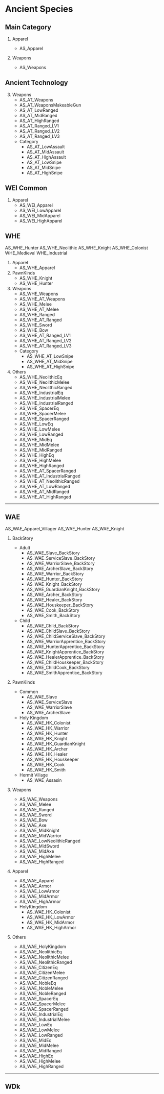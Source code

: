 # Ancient Species
## Main Category
1. Apparel
    - AS_Apparel

3. Weapons
    - AS_Weapons

## Ancient Technology
3. Weapons
    - AS_AT_Weapons
    - AS_AT_WeaponsMakeableGun
    - AS_AT_LowRanged
    - AS_AT_MidRanged
    - AS_AT_HighRanged
    - AS_AT_Ranged_LV1
    - AS_AT_Ranged_LV2
    - AS_AT_Ranged_LV3
    - Category
        - AS_AT_LowAssault
        - AS_AT_MidAssault
        - AS_AT_HighAssault
        - AS_AT_LowSnipe
        - AS_AT_MidSnipe
        - AS_AT_HighSnipe
## WEl Common
1. Apparel
    - AS_WEl_Apparel
    - AS_WEl_LowApparel
    - AS_WEl_MidApparel
    - AS_WEl_HighApparel

## WHE
AS_WHE_Hunter
AS_WHE_Neolithic
AS_WHE_Knight
AS_WHE_Colonist
WHE_Medieval
WHE_Industrial

1. Apparel
    - AS_WHE_Apparel
2. PawnKinds
    - AS_WHE_Knight
    - AS_WHE_Hunter
3. Weapons
    - AS_WHE_Weapons
    - AS_WHE_AT_Weapons
    - AS_WHE_Melee
    - AS_WHE_AT_Melee
    - AS_WHE_Ranged
    - AS_WHE_AT_Ranged
    - AS_WHE_Sword
    - AS_WHE_Bow
    - AS_WHE_AT_Ranged_LV1
    - AS_WHE_AT_Ranged_LV2
    - AS_WHE_AT_Ranged_LV3
    - Category
        - AS_WHE_AT_LowSnipe
        - AS_WHE_AT_MidSnipe
        - AS_WHE_AT_HighSnipe
6. Others
    - AS_WHE_NeolithicEq
    - AS_WHE_NeolithicMelee
    - AS_WHE_NeolithicRanged
    - AS_WHE_IndustrialEq
    - AS_WHE_IndustrialMelee
    - AS_WHE_IndustrialRanged
    - AS_WHE_SpacerEq
    - AS_WHE_SpacerMelee
    - AS_WHE_SpacerRanged
    - AS_WHE_LowEq
    - AS_WHE_LowMelee
    - AS_WHE_LowRanged
    - AS_WHE_MidEq
    - AS_WHE_MidMelee
    - AS_WHE_MidRanged
    - AS_WHE_HighEq
    - AS_WHE_HighMelee
    - AS_WHE_HighRanged
    - AS_WHE_AT_SpacerRanged
    - AS_WHE_AT_IndustrialRanged
    - AS_WHE_AT_NeolithicRanged
    - AS_WHE_AT_LowRanged
    - AS_WHE_AT_MidRanged
    - AS_WHE_AT_HighRanged
***

## WAE
AS_WAE_Apparel_Villager
AS_WAE_Hunter
AS_WAE_Knight

1. BackStory
    - Adult
        - AS_WAE_Slave_BackStory
        - AS_WAE_ServiceSlave_BackStory
        - AS_WAE_WarriorSlave_BackStory
        - AS_WAE_ArcherSlave_BackStory
        - AS_WAE_Warrior_BackStory
        - AS_WAE_Hunter_BackStory
        - AS_WAE_Knight_BackStory
        - AS_WAE_GuardianKnight_BackStory
        - AS_WAE_Archer_BackStory
        - AS_WAE_Healer_BackStory
        - AS_WAE_Houskeeper_BackStory
        - AS_WAE_Cook_BackStory
        - AS_WAE_Smith_BackStory
    - Child
        - AS_WAE_Child_BackStory
        - AS_WAE_ChildSlave_BackStory
        - AS_WAE_ChildServiceSlave_BackStory
        - AS_WAE_WarriorApprentice_BackStory
        - AS_WAE_HunterApprentice_BackStory
        - AS_WAE_KnightApprentice_BackStory
        - AS_WAE_HealerApprentice_BackStory
        - AS_WAE_ChildHouskeeper_BackStory
        - AS_WAE_ChildCook_BackStory
        - AS_WAE_SmithApprentice_BackStory

2. PawnKinds
    - Common
        - AS_WAE_Slave
        - AS_WAE_ServiceSlave
        - AS_WAE_WarriorSlave
        - AS_WAE_ArcherSlave
    - Holy Kingdom
        - AS_WAE_HK_Colonist
        - AS_WAE_HK_Warrior
        - AS_WAE_HK_Hunter
        - AS_WAE_HK_Knight
        - AS_WAE_HK_GuardianKnight
        - AS_WAE_HK_Archer
        - AS_WAE_HK_Healer
        - AS_WAE_HK_Houskeeper
        - AS_WAE_HK_Cook
        - AS_WAE_HK_Smith
    - Hermit Village
        - AS_WAE_Assasin

3. Weapons
    - AS_WAE_Weapons
    - AS_WAE_Melee
    - AS_WAE_Ranged
    - AS_WAE_Sword
    - AS_WAE_Bow
    - AS_WAE_Axe
    - AS_WAE_MidKnight
    - AS_WAE_MidWarrior
    - AS_WAE_LowNeolithicRanged
    - AS_WAE_MidSword
    - AS_WAE_MidAxe
    - AS_WAE_HighMelee
    - AS_WAE_HighRanged

4. Apparel
    - AS_WAE_Apparel
    - AS_WAE_Armor
    - AS_WAE_LowArmor
    - AS_WAE_MidArmor
    - AS_WAE_HighArmor
    - HolyKingdom
        - AS_WAE_HK_Colonist
        - AS_WAE_HK_LowArmor
        - AS_WAE_HK_MidArmor
        - AS_WAE_HK_HighArmor

6. Others
    - AS_WAE_HolyKingdom
    - AS_WAE_NeolithicEq
    - AS_WAE_NeolithicMelee
    - AS_WAE_NeolithicRanged
    - AS_WAE_CitizenEq
    - AS_WAE_CitizenMelee
    - AS_WAE_CitizenRanged
    - AS_WAE_NobleEq
    - AS_WAE_NobleMelee
    - AS_WAE_NobleRanged
    - AS_WAE_SpacerEq
    - AS_WAE_SpacerMelee
    - AS_WAE_SpacerRanged
    - AS_WAE_IndustrialEq
    - AS_WAE_IndustrialMelee
    - AS_WAE_LowEq
    - AS_WAE_LowMelee
    - AS_WAE_LowRanged
    - AS_WAE_MidEq
    - AS_WAE_MidMelee
    - AS_WAE_MidRanged
    - AS_WAE_HighEq
    - AS_WAE_HighMelee
    - AS_WAE_HighRanged
***

## WDk
